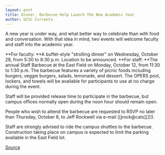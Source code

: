 ```yaml
---
layout: post
title: Dinner, Barbecue Help Launch The New Academic Year
author: UCSC Currents
---
```


A new year is under way, and what better way to celebrate than with food and conversation. With that idea in mind, two events will welcome faculty and staff into the academic year.

**For faculty: **A buffet-style "strolling dinner" on Wednesday, October 28, from 5:30 to 8:30 p.m. Location to be announced.
**For staff: **The annual Staff Barbecue at the East Field on Monday, October 12, from 11:30 to 1:30 p.m. The barbecue features a variety of picnic foods including burgers, veggie burgers, salads, lemonade, and dessert. The OPERS pool, lockers, and towels will be available for participants to use at no charge during the event.

Staff will be provided release time to participate in the barbecue, but campus offices normally open during the noon hour should remain open.

People who wish to attend the barbecue are requested to RSVP no later than Thursday, October 8, to Jeff Rockwell via e-mail ([jrock@cats][2]).

Staff are strongly advised to ride the campus shuttles to the barbecue. Construction taking place on campus is expected to limit the parking available in the East Field lot.

[Source](http://www1.ucsc.edu/oncampus/currents/98-99/09-28/welcome.htm "Permalink to Faculty dinner, staff barbecue announced: 09-28-98")

